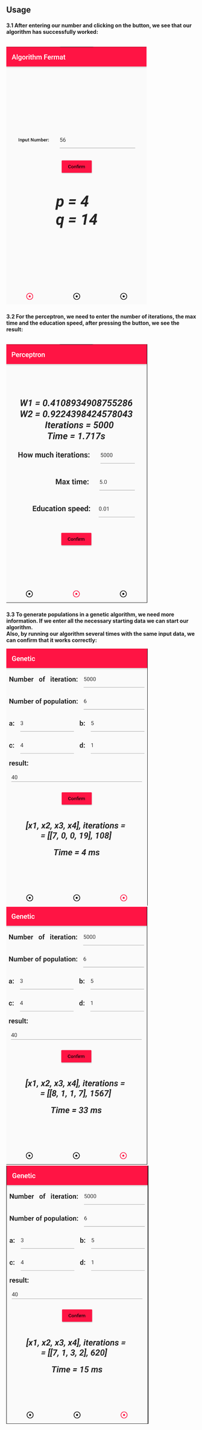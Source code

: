## Usage
<H4>3.1
 After entering our number and clicking on the button, we see that our algorithm has successfully worked:
  
 <br/>![alt text](https://github.com/ShpylovyiRoman/RTS-lab3/blob/main/screenshots/3.1%20Fermat.png)


<H4>3.2
 For the perceptron, we need to enter the number of iterations, the max time and the education speed, after pressing the button, we see the result:
  
 <br/>![alt text](https://github.com/ShpylovyiRoman/RTS-lab3/blob/main/screenshots/3.2%20Perceptron.png)


<H4>3.3
 To generate populations in a genetic algorithm, we need more information. If we enter all the necessary starting data we can start our algorithm.
  <br/>Also, by running our algorithm several times with the same input data, we can confirm that it works correctly:

 ![alt text](https://github.com/ShpylovyiRoman/RTS-lab3/blob/main/screenshots/3.3%20Genetic%20first%20try.png)
 ![alt text](https://github.com/ShpylovyiRoman/RTS-lab3/blob/main/screenshots/3.3%20Genetic%20second%20try.png)
 ![alt text](https://github.com/ShpylovyiRoman/RTS-lab3/blob/main/screenshots/3.3%20Genetic%20third%20try.png)
